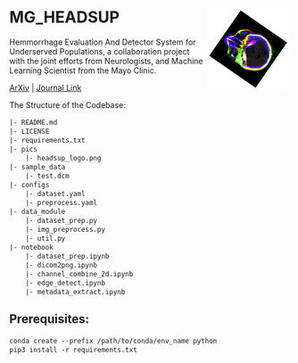 # MG_HEADSUP <img src="pics/headsup_logo.png" width="150px" align="right"/>
Hemmorrhage Evaluation And Detector System for Underserved Populations, a collaboration project with the joint efforts from Neurologists, and Machine Learning Scientist from the Mayo Clinic.

[ArXiv]() | [Journal Link]()

The Structure of the Codebase:
```
|- README.md
|- LICENSE
|- requirements.txt
|- pics
    |- headsup_logo.png
|- sample_data
    |- test.dcm
|- configs
    |- dataset.yaml
    |- preprocess.yaml
|- data_module
    |- dataset_prep.py
    |- img_preprocess.py
    |- util.py
|- notebook
    |- dataset_prep.ipynb
    |- dicom2png.ipynb
    |- channel_combine_2d.ipynb
    |- edge_detect.ipynb
    |- metadata_extract.ipynb
```
## Prerequisites:
```
conda create --prefix /path/to/conda/env_name python
pip3 install -r requirements.txt
```
